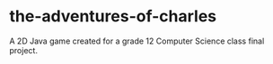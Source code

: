 # the-adventures-of-charles
A 2D Java game created for a grade 12 Computer Science class final project.

